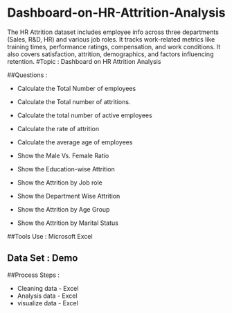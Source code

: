 # Dashboard-on-HR-Attrition-Analysis
The HR Attrition dataset includes employee info across three departments (Sales, R&amp;D, HR) and various job roles. It tracks work-related metrics like training times, performance ratings, compensation, and work conditions. It also covers satisfaction, attrition, demographics, and factors influencing retention.
#Topic : Dashboard on HR Attrition Analysis

##Questions :

- Calculate the Total Number of employees

- Calculate the Total number of attritions. 

- Calculate the total number of active employees

- Calculate the rate of attrition

- Calculate the average age of employees

- Show the Male Vs. Female Ratio

- Show the Education-wise Attrition

- Show the Attrition by Job role

- Show the Department Wise Attrition

- Show the Attrition by Age Group

- Show the Attrition by Marital Status

##Tools Use : Microsoft Excel
## Data Set : Demo
 
##Process Steps :
- Cleaning data - Excel
- Analysis data - Excel
- visualize data - Excel
